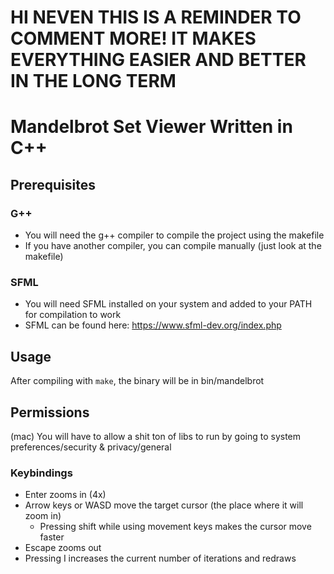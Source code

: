 # HI NEVEN THIS IS A REMINDER TO COMMENT MORE! IT MAKES EVERYTHING EASIER AND BETTER IN THE LONG TERM 
# Mandelbrot Set Viewer Written in C++

## Prerequisites

### G++
- You will need the g++ compiler to compile the project using the makefile
- If you have another compiler, you can compile manually (just look at the makefile)

### SFML
- You will need SFML installed on your system and added to your PATH for compilation to work
- SFML can be found here: https://www.sfml-dev.org/index.php

## Usage

After compiling with `make`, the binary will be in bin/mandelbrot

## Permissions

(mac) You will have to allow a shit ton of libs to run by going to system preferences/security & privacy/general 

### Keybindings
- Enter zooms in (4x)
- Arrow keys or WASD move the target cursor (the place where it will zoom in)
  - Pressing shift while using movement keys makes the cursor move faster
- Escape zooms out
- Pressing I increases the current number of iterations and redraws
